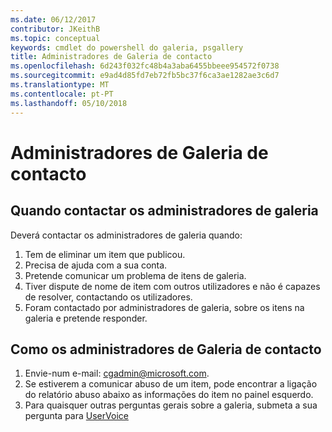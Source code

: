 ```yaml
---
ms.date: 06/12/2017
contributor: JKeithB
ms.topic: conceptual
keywords: cmdlet do powershell do galeria, psgallery
title: Administradores de Galeria de contacto
ms.openlocfilehash: 6d243f032fc48b4a3aba6455bbeee954572f0738
ms.sourcegitcommit: e9ad4d85fd7eb72fb5bc37f6ca3ae1282ae3c6d7
ms.translationtype: MT
ms.contentlocale: pt-PT
ms.lasthandoff: 05/10/2018
---
```

# <a name="contact-gallery-administrators"></a>Administradores de Galeria de contacto

## <a name="when-to-contact-gallery-administrators"></a>Quando contactar os administradores de galeria

Deverá contactar os administradores de galeria quando:

1. Tem de eliminar um item que publicou.
2. Precisa de ajuda com a sua conta.
3. Pretende comunicar um problema de itens de galeria.
4. Tiver dispute de nome de item com outros utilizadores e não é capazes de resolver, contactando os utilizadores.
5. Foram contactado por administradores de galeria, sobre os itens na galeria e pretende responder.

## <a name="how-to-contact-gallery-administrators"></a>Como os administradores de Galeria de contacto

1. Envie-num e-mail: cgadmin@microsoft.com.
2. Se estiverem a comunicar abuso de um item, pode encontrar a ligação do relatório abuso abaixo as informações do item no painel esquerdo.
3. Para quaisquer outras perguntas gerais sobre a galeria, submeta a sua pergunta para [UserVoice](http://windowsserver.uservoice.com/forums/301869-powershell)